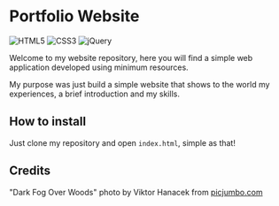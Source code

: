 # Portfolio Website

![HTML5](https://img.shields.io/badge/html5-%23E34F26.svg?style=for-the-badge&logo=html5&logoColor=white)
![CSS3](https://img.shields.io/badge/css3-%231572B6.svg?style=for-the-badge&logo=css3&logoColor=white)
![jQuery](https://img.shields.io/badge/jquery-%230769AD.svg?style=for-the-badge&logo=jquery&logoColor=white)

Welcome to my website repository, here you will find a simple web application developed using minimum resources.

My purpose was just build a simple website that shows to the world my experiences, a brief introduction and my skills.

## How to install
Just clone my repository and open `index.html`, simple as that!

## Credits
"Dark Fog Over Woods" photo by Viktor Hanacek from [picjumbo.com ](https://picjumbo.com/download/?image=9604)
